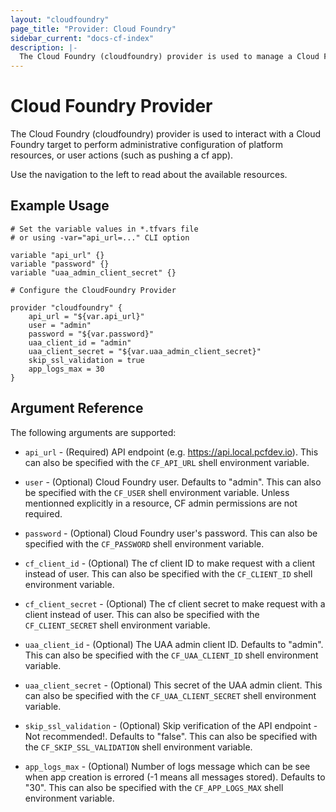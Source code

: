 ```yaml
---
layout: "cloudfoundry"
page_title: "Provider: Cloud Foundry"
sidebar_current: "docs-cf-index"
description: |-
  The Cloud Foundry (cloudfoundry) provider is used to manage a Cloud Foundry environment. The provider needs to be configured with the proper credentials before it can be used.
---
```


# Cloud Foundry Provider

The Cloud Foundry (cloudfoundry) provider is used to interact with a
Cloud Foundry target to perform administrative configuration of platform 
resources, or user actions (such as pushing a cf app).

Use the navigation to the left to read about the available resources.

## Example Usage

```
# Set the variable values in *.tfvars file
# or using -var="api_url=..." CLI option

variable "api_url" {}
variable "password" {}
variable "uaa_admin_client_secret" {}

# Configure the CloudFoundry Provider

provider "cloudfoundry" {
    api_url = "${var.api_url}"
    user = "admin"
    password = "${var.password}"
    uaa_client_id = "admin"
    uaa_client_secret = "${var.uaa_admin_client_secret}"
    skip_ssl_validation = true
    app_logs_max = 30
}
```

## Argument Reference

The following arguments are supported:

* `api_url` - (Required) API endpoint (e.g. https://api.local.pcfdev.io). This can also be specified
  with the `CF_API_URL` shell environment variable.

* `user` - (Optional) Cloud Foundry user. Defaults to "admin". This can also be specified
  with the `CF_USER` shell environment variable. Unless mentionned explicitly in a resource, CF admin permissions are not required.

* `password` - (Optional) Cloud Foundry user's password. This can also be specified
  with the `CF_PASSWORD` shell environment variable.

* `cf_client_id` - (Optional) The cf client ID to make request with a client instead of user. This can also be specified
  with the `CF_CLIENT_ID` shell environment variable.

* `cf_client_secret` - (Optional) The cf client secret to make request with a client instead of user. This can also be specified
  with the `CF_CLIENT_SECRET` shell environment variable.

* `uaa_client_id` - (Optional) The UAA admin client ID. Defaults to "admin". This can also be specified
  with the `CF_UAA_CLIENT_ID` shell environment variable.

* `uaa_client_secret` - (Optional) This secret of the UAA admin client. This can also be specified
  with the `CF_UAA_CLIENT_SECRET` shell environment variable.

* `skip_ssl_validation` - (Optional) Skip verification of the API endpoint - Not recommended!. Defaults to "false". This can also be specified
  with the `CF_SKIP_SSL_VALIDATION` shell environment variable.
  
* `app_logs_max` - (Optional) Number of logs message which can be see when app creation is errored (-1 means all messages stored). Defaults to "30". This can also be specified
  with the `CF_APP_LOGS_MAX` shell environment variable.
